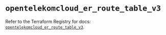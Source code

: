 # `opentelekomcloud_er_route_table_v3`

Refer to the Terraform Registry for docs: [`opentelekomcloud_er_route_table_v3`](https://registry.terraform.io/providers/opentelekomcloud/opentelekomcloud/1.36.47/docs/resources/er_route_table_v3).

